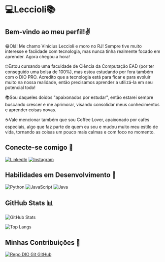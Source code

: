 # 💻Leccioli📚

## Bem-vindo ao meu perfil!✌
😁Olá! Me chamo Vinicius Leccioli e moro no RJ! Sempre tive muito interesse e faciidade com tecnologia, mas nunca tinha realmente focado em aprender. Agora chegou a hora! 

🤓Estou cursando uma faculdade de Ciência da Computação EAD (por ter conseguido uma bolsa de 100%), mas estou estudando por fora também com o DIO PRO. Acredito que a tecnologia está para ficar e para evoluir muito na nossa realidade, então precisamos aprender a utilizá-la em seu potencial todo!

📚Sou daqueles doidos "apaixonados por estudar", então estarei sempre buscando crescer e me aprimorar, visando consolidar meus conhecimentos e aprender coisas novas.

☕Vale mencionar também que sou Coffee Lover, apaixonado por cafés especiais, algo que faz parte de quem eu sou e mudou muito meu estilo de vida, tornando as coisas um pouco mais calmas e com foco no momento.


## Conecte-se comigo 📲
[![LinkedIn](https://img.shields.io/badge/LinkedIn-FFF?style=for-the-badge&logo=linkedin&logoColor=0E76A8)](https://www.linkedin.com/in/vinicius-leccioli/)
[![Instagram](https://img.shields.io/badge/Instagram-FFF?style=for-the-badge&logo=instagram)](https://www.instagram.com/vleccioli/)

## Habilidades em Desenvolvimento 🧠
![Python](https://img.shields.io/badge/Python-000?style=for-the-badge&logo=python)
![JavaScript](https://img.shields.io/badge/JavaScript-000?style=for-the-badge&logo=javascript)
![Java](https://img.shields.io/badge/Java-000?style=for-the-badge&logo=java)

## GitHub Stats 📊
![GitHub Stats](https://github-readme-stats.vercel.app/api?username=Leccioli&theme=transparent&bg_color=000&border_color=30A3DC&show_icons=true&icon_color=30A3DC&title_color=E94D5F&text_color=FFF)

![Top Langs](https://github-readme-stats-git-masterrstaa-rickstaa.vercel.app/api/top-langs/?username=Leccioli&layout=compact&bg_color=000&border_color=30A3DC&title_color=E94D5F&text_color=FFF)

## Minhas Contribuições 🤝
[![Repo DIO Git GitHub](https://github-readme-stats.vercel.app/api/pin/?username=elidianaandrade&repo=dio-lab-open-source&bg_color=000&border_color=30A3DC&show_icons=true&icon_color=30A3DC&title_color=E94D5F&text_color=FFF)](https://github.com/elidianaandrade/dio-lab-open-source)